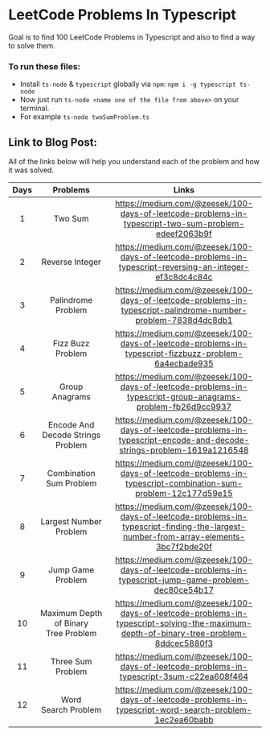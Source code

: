 # LeetCode Problems In Typescript
Goal is to find 100 LeetCode Problems in Typescript and also to find a way to solve them.

### To run these files:
- Install ```ts-node``` & ```typescript``` globally via ```npm```: ```npm i -g typescript ts-node```
- Now just run ```ts-node <name one of the file from above>``` on your terminal.
- For example ```ts-node twoSumProblem.ts```

## Link to Blog Post:
All of the links below will help you understand each of the problem and how it was solved.

| Days   | Problems | Links     |
| :---:  |    :----:   |          :---: |
| 1      | Two Sum       | https://medium.com/@zeesek/100-days-of-leetcode-problems-in-typescript-two-sum-problem-edeef2063b9f   |
| 2      | Reverse Integer       | https://medium.com/@zeesek/100-days-of-leetcode-problems-in-typescript-reversing-an-integer-ef3c8dc4c84c     |
| 3      | Palindrome Problem    | https://medium.com/@zeesek/100-days-of-leetcode-problems-in-typescript-palindrome-number-problem-7838d4dc8db1 |
| 4      | Fizz Buzz Problem     | https://medium.com/@zeesek/100-days-of-leetcode-problems-in-typescript-fizzbuzz-problem-6a4ecbade935          |
| 5      | Group Anagrams        | https://medium.com/@zeesek/100-days-of-leetcode-problems-in-typescript-group-anagrams-problem-fb26d9cc9937     |
| 6      | Encode And Decode Strings Problem | https://medium.com/@zeesek/100-days-of-leetcode-problems-in-typescript-encode-and-decode-strings-problem-1619a1216548 |
| 7      | Combination Sum Problem | https://medium.com/@zeesek/100-days-of-leetcode-problems-in-typescript-combination-sum-problem-12c177d59e15  |
| 8      | Largest Number Problem          | https://medium.com/@zeesek/100-days-of-leetcode-problems-in-typescript-finding-the-largest-number-from-array-elements-3bc7f2bde20f |
| 9       | Jump Game Problem      | https://medium.com/@zeesek/100-days-of-leetcode-problems-in-typescript-jump-game-problem-dec80ce54b17|
| 10      | Maximum Depth of Binary Tree Problem | https://medium.com/@zeesek/100-days-of-leetcode-problems-in-typescript-solving-the-maximum-depth-of-binary-tree-problem-8ddcec5880f3 |
| 11      | Three Sum Problem            |  https://medium.com/@zeesek/100-days-of-leetcode-problems-in-typescript-3sum-c22ea608f464 |
| 12      | Word Search Problem          | https://medium.com/@zeesek/100-days-of-leetcode-problems-in-typescript-word-search-problem-1ec2ea60babb |
